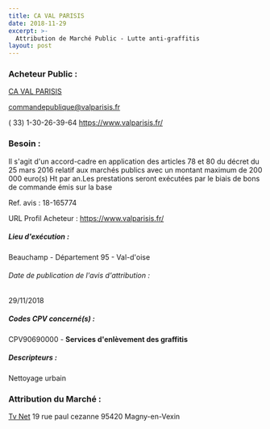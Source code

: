 ```yaml
---
title: CA VAL PARISIS
date: 2018-11-29
excerpt: >-
  Attribution de Marché Public - Lutte anti-graffitis
layout: post
---
```


### Acheteur Public : 
<a href="/acheteur-133/siren-200058485"> CA VAL PARISIS</a><br/>



commandepublique@valparisis.fr

( 33) 1-30-26-39-64
https://www.valparisis.fr/
### Besoin :

Il s'agit d'un accord-cadre en application des articles 78 et 80 du décret du 25 mars 2016 relatif aux marchés publics avec un montant maximum de 200 000 euro(s) Ht par an.Les prestations seront exécutées par le biais de bons de commande émis sur la base

Ref. avis : 18-165774

URL Profil Acheteur : https://www.valparisis.fr/

##### Lieu d'exécution :

Beauchamp - Département 95 - Val-d'oise

###### Date de publication de l'avis d'attribution : 
29/11/2018

##### Codes CPV concerné(s) :
CPV90690000 - **Services d'enlèvement des graffitis** <br/>

##### Descripteurs :
Nettoyage urbain <br/>

### Attribution du Marché :
<a href="/entreprise-568/siren-505132225"> Tv Net</a>    19 rue paul cezanne 95420 Magny-en-Vexin <br/>
